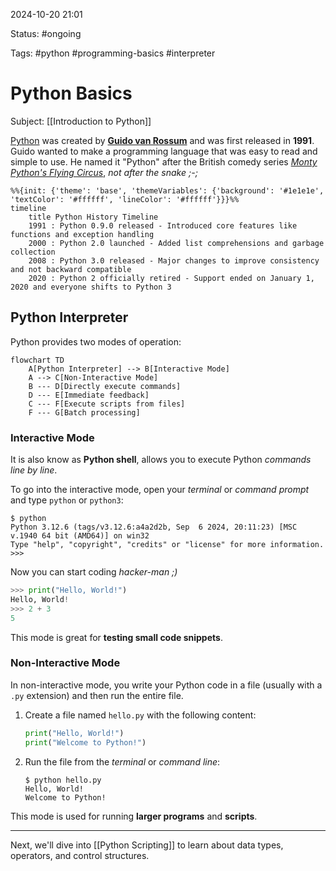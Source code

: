 2024-10-20 21:01

Status: #ongoing

Tags: #python #programming-basics #interpreter

# Python Basics
Subject: [[Introduction to Python]]

[Python](https://en.wikipedia.org/wiki/Python_(programming_language)) was created by **[Guido van Rossum](https://en.wikipedia.org/wiki/Guido_van_Rossum)** and was first released in **1991**. Guido wanted to make a programming language that was easy to read and simple to use. He named it "Python" after the British comedy series *[Monty Python's Flying Circus](https://docs.python.org/3/faq/general.html#why-is-it-called-python)*, *not after the snake ;-;*

```mermaid
%%{init: {'theme': 'base', 'themeVariables': {'background': '#1e1e1e', 'textColor': '#ffffff', 'lineColor': '#ffffff'}}}%%
timeline
    title Python History Timeline
    1991 : Python 0.9.0 released - Introduced core features like functions and exception handling
    2000 : Python 2.0 launched - Added list comprehensions and garbage collection
    2008 : Python 3.0 released - Major changes to improve consistency and not backward compatible
    2020 : Python 2 officially retired - Support ended on January 1, 2020 and everyone shifts to Python 3

```

## Python Interpreter

Python provides two modes of operation:

```mermaid
flowchart TD
    A[Python Interpreter] --> B[Interactive Mode]
    A --> C[Non-Interactive Mode]
    B --- D[Directly execute commands]
    D --- E[Immediate feedback]
    C --- F[Execute scripts from files]
    F --- G[Batch processing]

```

### Interactive Mode

It is also know as **Python shell**, allows you to execute Python *commands line by line*.

To go into the interactive mode, open your *terminal* or *command prompt* and type `python` or `python3`:

```
$ python
Python 3.12.6 (tags/v3.12.6:a4a2d2b, Sep  6 2024, 20:11:23) [MSC v.1940 64 bit (AMD64)] on win32
Type "help", "copyright", "credits" or "license" for more information.
>>> 
```

Now you can start coding *hacker-man ;)*

```python
>>> print("Hello, World!")
Hello, World!
>>> 2 + 3
5
```

This mode is great for **testing small code snippets**.

### Non-Interactive Mode

In non-interactive mode, you write your Python code in a file (usually with a `.py` extension) and then run the entire file.

1. Create a file named `hello.py` with the following content:

   ```python
   print("Hello, World!")
   print("Welcome to Python!")
   ```

2. Run the file from the *terminal* or *command line*:

   ```
   $ python hello.py
   Hello, World!
   Welcome to Python!
   ```

This mode is used for running **larger programs** and **scripts**.

---
Next, we'll dive into [[Python Scripting]] to learn about data types, operators, and control structures.